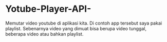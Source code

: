 # Yotube-Player-API-
Memutar video youtube di aplikasi kita. Di contoh app tersebut saya pakai playlist. Sebenarnya video yang dimuat bisa berupa video tunggal, beberapa video atau bahkan playlist.
